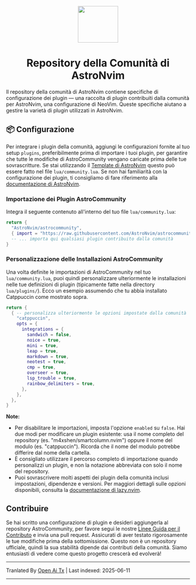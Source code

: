 <div align="center" id="madewithlua">
  <img
    src="https://astronvim.com/logo/astronvim.svg"
    width="110"
    ,
    height="100"
  />
</div>
<h1 align="center">Repository della Comunità di AstroNvim</h1>

Il repository della comunità di AstroNvim contiene specifiche di configurazione dei plugin — una raccolta di plugin contribuiti dalla comunità per AstroNvim, una configurazione di NeoVim. Queste specifiche aiutano a gestire la varietà di plugin utilizzati in AstroNvim.

## 📦 Configurazione

Per integrare i plugin della comunità, aggiungi le configurazioni fornite al tuo setup `plugins`, preferibilmente prima di importare i tuoi plugin, per garantire che tutte le modifiche di AstroCommunity vengano caricate prima delle tue sovrascritture. Se stai utilizzando il [Template di AstroNvim](https://github.com/AstroNvim/template) questo può essere fatto nel file `lua/community.lua`. Se non hai familiarità con la configurazione dei plugin, ti consigliamo di fare riferimento alla [documentazione di AstroNvim](https://docs.astronvim.com/configuration/customizing_plugins/).

### Importazione dei Plugin AstroCommunity

Integra il seguente contenuto all'interno del tuo file `lua/community.lua`:

```lua
return {
  "AstroNvim/astrocommunity",
  { import = "https://raw.githubusercontent.com/AstroNvim/astrocommunity/main/colorscheme/catppuccin" },
  -- ... importa qui qualsiasi plugin contribuito dalla comunità
}
```

### Personalizzazione delle Installazioni AstroCommunity

Una volta definite le importazioni di AstroCommunity nel tuo `lua/community.lua`, puoi quindi personalizzare ulteriormente le installazioni nelle tue definizioni di plugin (tipicamente fatte nella directory `lua/plugins/`). Ecco un esempio assumendo che tu abbia installato Catppuccin come mostrato sopra.

```lua
return {
  { -- personalizza ulteriormente le opzioni impostate dalla comunità
    "catppuccin",
    opts = {
      integrations = {
        sandwich = false,
        noice = true,
        mini = true,
        leap = true,
        markdown = true,
        neotest = true,
        cmp = true,
        overseer = true,
        lsp_trouble = true,
        rainbow_delimiters = true,
      },
    },
  },
}
```

**Note:**

- Per disabilitare le importazioni, imposta l'opzione `enabled` su `false`. Hai due modi per modificare un plugin esistente: usa il nome completo del repository (es. "m4xshen/smartcolumn.nvim") oppure il nome del modulo (es. "catppuccin"). Ricorda che il nome del modulo potrebbe differire dal nome della cartella.
- È consigliato utilizzare il percorso completo di importazione quando personalizzi un plugin, e non la notazione abbreviata con solo il nome del repository.
- Puoi sovrascrivere molti aspetti dei plugin della comunità inclusi impostazioni, dipendenze e versioni. Per maggiori dettagli sulle opzioni disponibili, consulta la [documentazione di lazy.nvim](https://lazy.folke.io/).

## Contribuire

Se hai scritto una configurazione di plugin e desideri aggiungerla al repository AstroCommunity, per favore segui le nostre [Linee Guida per il Contributo](https://raw.githubusercontent.com/AstroNvim/astrocommunity/main/CONTRIBUTING.md) e invia una pull request. Assicurati di aver testato rigorosamente le tue modifiche prima della sottomissione. Questo non è un repository ufficiale, quindi la sua stabilità dipende dai contributi della comunità. Siamo entusiasti di vedere come questo progetto crescerà ed evolverà!

---

Tranlated By [Open Ai Tx](https://github.com/OpenAiTx/OpenAiTx) | Last indexed: 2025-06-11

---
